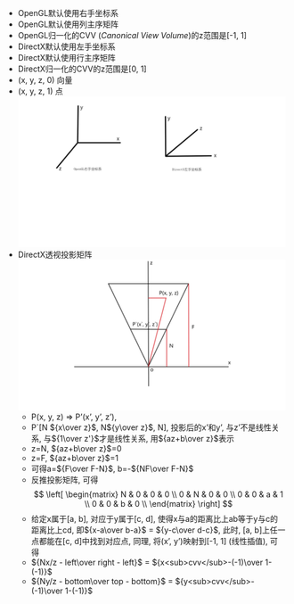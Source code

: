 - OpenGL默认使用右手坐标系
- OpenGL默认使用列主序矩阵
- OpenGL归一化的CVV (*Canonical View Volume*)的z范围是[-1, 1]
- DirectX默认使用左手坐标系
- DirectX默认使用行主序矩阵
- DirectX归一化的CVV的z范围是[0, 1]
- (x, y, z, 0) 向量
- (x, y, z, 1) 点
![avatar](./Coordinate.jpg)
- DirectX透视投影矩阵
![avatar](./Perspective.jpg)
  - P(x, y, z) => P’(x’, y’, z’), 
  - P`[N ${x\over z}$, N${y\over z}$, N], 投影后的x’和y’, 与z’不是线性关系, 与${1\over z'}$才是线性关系, 用${az+b\over z}$表示
  - z=N, ${az+b\over z}$=0
  - z=F, ${az+b\over z}$=1
  - 可得a=${F\over F-N}$, b=-${NF\over F-N}$
  - 反推投影矩阵, 可得
$$
\left[
 \begin{matrix}
   N & 0 & 0 & 0 \\
   0 & N & 0 & 0 \\
   0 & 0 & a & 1 \\
   0 & 0 & b & 0 \\
 \end{matrix} 
 \right]
$$
  - 给定x属于[a, b], 对应于y属于[c, d], 使得x与a的距离比上ab等于y与c的距离比上cd, 即${x-a\over b-a}$ = ${y-c\over d-c}$, 此时, [a, b]上任一点都能在[c, d]中找到对应点, 同理, 将(x’, y’)映射到[-1, 1] (线性插值), 可得
  - ${Nx/z - left\over right - left}$ = ${x<sub>cvv</sub>-(-1)\over 1-(-1)}$
  - ${Ny/z - bottom\over top - bottom}$ = ${y<sub>cvv</sub>-(-1)\over 1-(-1)}$
